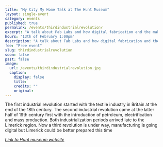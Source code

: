 ```yaml
---
title: "My City My Home Talk at The Hunt Museum"
layout: single-event
category: events
published: true
permalink: /events/thirdindustrialrevolution/
excerpt: "A talk about Fab Labs and how digital fabrication and the maker movement could redefine Limerick city by Javier Burón, Fab Lab Limerick director."
hours: "13th of February 1:00pm"
description: "A talk about Fab Labs and how digital fabrication and the maker movement could redefine Limerick city by Javier Burón, Fab Lab Limerick directory. 13th of February 1:00pm"
fee: "Free event"
slug: thirdindustrialrevolution
soon: false
past: false
image:
  url: /events/thirdindustrialrevolution.jpg
  caption:
    display: false
    title: 
    credits: ""
    original: 
---
```


The first industrial revolution started with the textile industry in Britain at the end of the 18th century. The second industrial revolution came at the latter half of 19th century first with the introduction of petroleum, electrification and mass production. Both industrialization periods arrived late to the Limerick region. Now a third revolution is under way, manufacturing is going digital but Limerick could be better prepared this time

*[Link to Hunt museum website](http://www.huntmuseum.com/whats-on/talks-and-lectures/limerick--my-city-my-home-lectures--1---1---1-.aspx)*
 